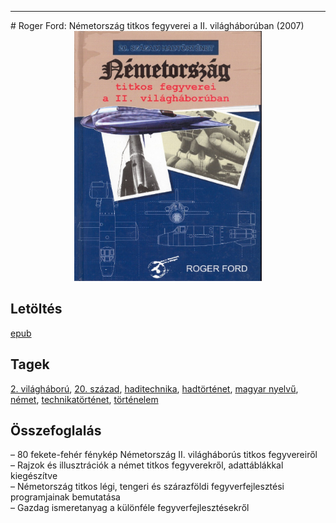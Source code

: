 <hr/>
# <a name="id_1444">Roger Ford: Németország titkos fegyverei a II. világháborúban (2007)</a>
<center><img src="https://github.com/BercziSandor/calibre_lib/raw/main/main/Roger%20Ford/Nemetorszag%20titkos%20fegyverei%20a%20II.%20%281444%29/cover.jpg" alt="cover" width="300"/></center>

## Letöltés
[epub](https://github.com/BercziSandor/calibre_lib/raw/main/main/Roger%20Ford/Nemetorszag%20titkos%20fegyverei%20a%20II.%20%281444%29/Nemetorszag%20titkos%20fegyverei%20a%20-%20Roger%20Ford.epub)

## Tagek
[2. világháború](https://github.com/berczisandor/calibre_lib/blob/main/main/_tags/2.%20vil%c3%a1gh%c3%a1bor%c3%ba.md), [20. század](https://github.com/berczisandor/calibre_lib/blob/main/main/_tags/20.%20sz%c3%a1zad.md), [haditechnika](https://github.com/berczisandor/calibre_lib/blob/main/main/_tags/haditechnika.md), [hadtörténet](https://github.com/berczisandor/calibre_lib/blob/main/main/_tags/hadt%c3%b6rt%c3%a9net.md), [magyar nyelvű](https://github.com/berczisandor/calibre_lib/blob/main/main/_tags/magyar%20nyelv%c5%b1.md), [német](https://github.com/berczisandor/calibre_lib/blob/main/main/_tags/n%c3%a9met.md), [technikatörténet](https://github.com/berczisandor/calibre_lib/blob/main/main/_tags/technikat%c3%b6rt%c3%a9net.md), [történelem](https://github.com/berczisandor/calibre_lib/blob/main/main/_tags/t%c3%b6rt%c3%a9nelem.md)

## Összefoglalás
<div>
<p>– 80 fe­ke­te-fe­hér fény­kép Né­met­or­szág II. vi­lág­há­bo­rús tit­kos fegyvereiről <br>– Raj­zok és il­luszt­rá­ci­ók a né­met tit­kos fegy­ve­rek­ről, adat­táb­lák­kal kiegészít­ve <br>– Né­met­or­szág tit­kos lé­gi, ten­ge­ri és szá­raz­föl­di fegy­ver­fej­lesz­té­si programja­i­nak be­mu­ta­tá­sa <br>– Gaz­dag is­meret­anyag a kü­lön­fé­le fegy­ver­fej­lesz­té­sek­ről</p></div>


